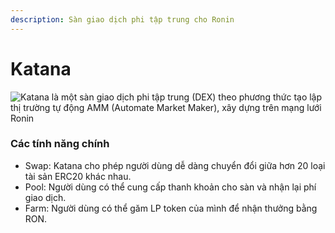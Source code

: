 ```yaml
---
description: Sàn giao dịch phi tập trung cho Ronin
---
```


# Katana

![Katana là một sàn giao dịch phi tập trung (DEX) theo phương thức tạo lập thị trường tự động AMM (Automate Market Maker), xây dựng trên mạng lưới Ronin](https://axie-infinity.gitbook.io/\~/files/v0/b/gitbook-x-prod.appspot.com/o/spaces%2FKZKyWJmJ78iN2glLkrUC%2Fuploads%2FzDS3fXRObZpSzaUOXHB1%2Fimage.png?alt=media\&token=71e097ea-a395-4f0f-8a34-b9d023bca2f7)

### Các tính năng chính

* Swap: Katana cho phép người dùng dễ dàng chuyển đổi giữa hơn 20 loại tài sản ERC20 khác nhau.
* Pool: Người dùng có thể cung cấp thanh khoản cho sàn và nhận lại phí giao dịch.
* Farm: Người dùng có thể găm LP token của mình để nhận thưởng bằng RON.

